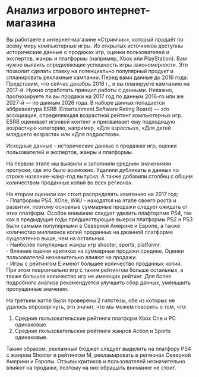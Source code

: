 # Анализ игрового интернет-магазина

Вы работаете в интернет-магазине «Стримчик», который продаёт по всему миру компьютерные игры. Из открытых источников доступны исторические данные о продажах игр, оценки пользователей и экспертов, жанры и платформы (например, Xbox или PlayStation). Вам нужно выявить определяющие успешность игры закономерности. Это позволит сделать ставку на потенциально популярный продукт и спланировать рекламные кампании.
Перед вами данные до 2016 года. Представим, что сейчас декабрь 2016 г., и вы планируете кампанию на 2017-й. Нужно отработать принцип работы с данными. Неважно, прогнозируете ли вы продажи на 2017 год по данным 2016-го или же 2027-й — по данным 2026 года.
В наборе данных попадается аббревиатура ESRB (Entertainment Software Rating Board) — это ассоциация, определяющая возрастной рейтинг компьютерных игр. ESRB оценивает игровой контент и присваивает ему подходящую возрастную категорию, например, «Для взрослых», «Для детей младшего возраста» или «Для подростков».

Исходные данные - исторические данные о продажах игр, оценки пользователей и экспертов, жанры и платформы.

На первом этапе мы выявили и заполнили средним значенимяи пропуски, где это было возможно. Удалили дубликаты в данных по строке название-жанр-год выпуска. А также добавили столбец с общим количеством проданных копий во всех регионах.

На втором оценили как стоит распределять кампанию на 2017 год:
<br> - Платформы PS4, XOne, WiiU - находятся на этaпе своего роста и развития, поэтому основные суммарные продажи следует ожидать от этих платформ. Особое внимание следует уделить плафторпме PS4, так как в предыдущие годы предшествующие выерси платформы PS2 и PS3 были самыми популярными в Северной Америке и Европе, а также количество миллионов копий проданных на джанной платформе сущесвтенно выше, чем на остальных.
<br> - Наиболее популярные жанры игр shooter, sports, platformr.
<br> - Вляиние оценки критиков на суммарные продажи среднее. Оценки пользователей незначительно влияют на продажи.
<br> - Игры с рейтингом Е имеют большее количество проданных копий. При этом певрончально игр с таким рейтингом больше остальных, а также большое количество игр не имеющих рейтинг. Для более подробного анализа рекомендуется улучшить сбор данных, уменьшить пропущенные значения.

На третьем эатпе были проверены 2 гипотезы, обе из которых не удалось опровергнуть, это значит, что мы можем говорить о том, что:
1. Средние пользовательские рейтинги платформ Xbox One и PC одинаковые.
2. Средние пользовательские рейтинги жанров Action и Sports одинаковые.

Таким образом, рекламный бюджет следует выделить на платфору PS4 c жанром Shooter и рейтингом М, рекламировать в регмонах Северной Америки и Европы. Отзывы критиков и пользователей незначительно влияют на продажи, поэтому на них обращать внимание не стоит.

